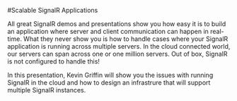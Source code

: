 #Scalable SignalR Applications

All great SignalR demos and presentations show you how easy it is to build an application
where server and client communication can happen in real-time.  What they never show you
is how to handle cases where your SignalR application is running across multiple servers.
In the cloud connected world, our servers can span across one or one million servers.  Out
of box, SignalR is not configured to handle this!  

In this presentation, Kevin Griffin will show you the issues with running SignalR in the cloud
and how to design an infrastrure that will support multiple SignalR instances.  
